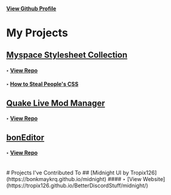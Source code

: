#### [View Github Profile](https://github.com/bonkmaykrq)

# My Projects

## [Myspace Stylesheet Collection](https://bonkmaykrq.github.io/kurs-myspace-themes/)
#### ‣ [View Repo](https://github.com/bonkmaykrq/kurs-myspace-themes)
#### ‣ [How to Steal People's CSS](https://bonkmaykrq.github.io/kurs-myspace-themes/how-to-STEAL)
  
  
## [Quake Live Mod Manager](https://bonkmaykrq.github.io/QLMM/)
#### ‣ [View Repo](https://github.com/bonkmaykrQ/QLMM)
  
  
## [bonEditor](https://bonkmaykrq.github.io/bonEditor/)
#### ‣ [View Repo](https://github.com/bonkmaykrq/bonEditor)
<br>
# Projects I've Contributed To
## [Midnight UI by Tropix126](https://bonkmaykrq.github.io/midnight)
#### ‣ [View Website](https://tropix126.github.io/BetterDiscordStuff/midnight/)

